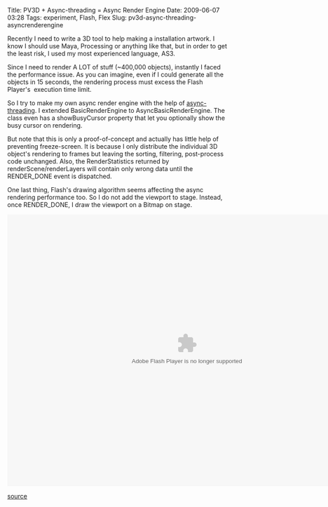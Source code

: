 Title: PV3D + Async-threading = Async Render Engine
Date: 2009-06-07 03:28
Tags: experiment, Flash, Flex
Slug: pv3d-async-threading-asyncrenderengine

Recently I need to write a 3D tool to help making a installation
artwork. I know I should use Maya, Processing or anything like that, but
in order to get the least risk, I used my most experienced language,
AS3.

Since I need to render A LOT of stuff (\~400,000 objects), instantly I
faced the performance issue. As you can imagine, even if I could
generate all the objects in 15 seconds, the rendering process must
excess the Flash Player's  execution time limit.

So I try to make my own async render engine with the help of
[async-threading][]. I extended BasicRenderEngine to
AsyncBasicRenderEngine. The class even has a showBusyCursor property
that let you optionally show the busy cursor on rendering.

But note that this is only a proof-of-concept and actually has little
help of preventing freeze-screen. It is because I only distribute the
individual 3D object's rendering to frames but leaving the sorting,
filtering, post-process code unchanged. Also, the RenderStatistics
returned by renderScene/renderLayers will contain only wrong data until
the RENDER\_DONE event is dispatched.

One last thing, Flash's drawing algorithm seems affecting the async
rendering performance too. So I do not add the viewport to stage.
Instead, once RENDER\_DONE, I draw the viewport on a Bitmap on stage.

<object type="application/x-shockwave-flash" data="/files/2009/asyncrendererdemo.swf" width="820" height="620" id="swf4c3e1" style="visibility: visible;"><param name="wmode" value="opaque"><param name="menu" value="true"><param name="quality" value="high"><param name="bgcolor" value="#FFFFFF"><param name="allowScriptAccess" value="always"><param name="allowFullScreen" value="true"></object>

[source][]

  [async-threading]: http://code.google.com/p/async-threading/
  [source]: /files/2009/asyncrendererdemo.zip
